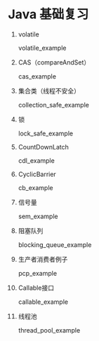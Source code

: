 # **Java 基础复习**

1. volatile

   volatile_example

1. CAS（compareAndSet）

   cas_example

1. 集合类（线程不安全）

   collection_safe_example

1. 锁

   lock_safe_example

1. CountDownLatch
   
   cdl_example
   
1. CyclicBarrier

   cb_example

1. 信号量
   
   sem_example
   
1. 阻塞队列
   
   blocking_queue_example

1. 生产者消费者例子

   pcp_example

1. Callable接口
    
   callable_example

1. 线程池    
    
   thread_pool_example

